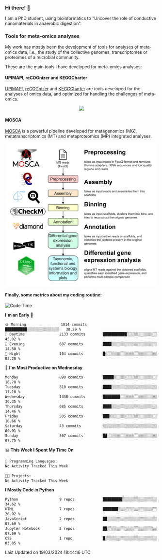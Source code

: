 ### Hi there! 👋

I am a PhD student, using bioinformatics to "Uncover the role of conductive nanomaterials in anaerobic digestion".

### Tools for meta-omics analyses

My work has mostly been the development of tools for analyses of meta-omics data, i.e., the study of the collective genomes, transcriptomes or proteomes of a microbial community.

These are the main tools I have developed for meta-omics analyses:

#### UPIMAPI, reCOGnizer and KEGGCharter

[UPIMAPI](https://github.com/iquasere/UPIMAPI), [reCOGnizer](https://github.com/iquasere/reCOGnizer) and [KEGGCharter](https://github.com/iquasere/KEGGCharter) are tools developed for the analyses of omics data, and optimized for handling the challenges of meta-omics.

<p align="center">
    <img src="assets/annotation_paper.png">
</p>

#### MOSCA

[MOSCA](https://github.com/iquasere/MOSCA) is a powerful pipeline developed for metagenomics (MG), metatranscriptomics (MT) and metaproteomics (MP) integrated analyses.

<p align="center">
    <img src="assets/mosca_workflow.png" align="center" width="700">
</p>


#### Finally, some metrics about my coding routine:

<!--START_SECTION:waka-->
![Code Time](http://img.shields.io/badge/Code%20Time-819%20hrs%203%20mins-blue)

**I'm an Early 🐤** 

```text
🌞 Morning                1814 commits        ██████████░░░░░░░░░░░░░░░   38.29 % 
🌆 Daytime                2133 commits        ███████████░░░░░░░░░░░░░░   45.02 % 
🌃 Evening                687 commits         ████░░░░░░░░░░░░░░░░░░░░░   14.50 % 
🌙 Night                  104 commits         █░░░░░░░░░░░░░░░░░░░░░░░░   02.20 % 
```
📅 **I'm Most Productive on Wednesday** 

```text
Monday                   890 commits         █████░░░░░░░░░░░░░░░░░░░░   18.78 % 
Tuesday                  810 commits         ████░░░░░░░░░░░░░░░░░░░░░   17.10 % 
Wednesday                1438 commits        ████████░░░░░░░░░░░░░░░░░   30.35 % 
Thursday                 685 commits         ████░░░░░░░░░░░░░░░░░░░░░   14.46 % 
Friday                   505 commits         ███░░░░░░░░░░░░░░░░░░░░░░   10.66 % 
Saturday                 43 commits          ░░░░░░░░░░░░░░░░░░░░░░░░░   00.91 % 
Sunday                   367 commits         ██░░░░░░░░░░░░░░░░░░░░░░░   07.75 % 
```


📊 **This Week I Spent My Time On** 

```text
💬 Programming Languages: 
No Activity Tracked This Week

🐱‍💻 Projects: 
No Activity Tracked This Week
```

**I Mostly Code in Python** 

```text
Python                   9 repos             █████████░░░░░░░░░░░░░░░░   34.62 % 
HTML                     7 repos             ███████░░░░░░░░░░░░░░░░░░   26.92 % 
JavaScript               2 repos             ██░░░░░░░░░░░░░░░░░░░░░░░   07.69 % 
Jupyter Notebook         2 repos             ██░░░░░░░░░░░░░░░░░░░░░░░   07.69 % 
CSS                      1 repo              █░░░░░░░░░░░░░░░░░░░░░░░░   03.85 % 
```




 Last Updated on 19/03/2024 18:44:16 UTC
<!--END_SECTION:waka-->
